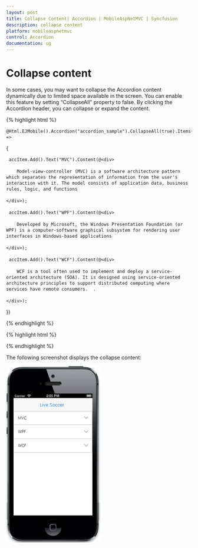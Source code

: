 ```yaml
---
layout: post
title: Collapse Content| Accordion | MobileAspNetMVC | Syncfusion
description: collapse content
platform: mobileaspnetmvc
control: Accordion
documentation: ug
---
```


# Collapse content

In some cases, you may want to collapse the Accordion content dynamically due to limited space available in the screen. You can enable this feature by setting “CollapseAll” property to false. By clicking the Accordion header, you can collapse or expand the content.



{% highlight html %}

    @Html.EJMobile().Accordion("accordion_sample").CollapseAll(true).Items(accItem =>
 {

     accItem.Add().Text("MVC").Content(@<div>

        Model-view-controller (MVC) is a software architecture pattern which separates the representation of information from the user's interaction with it. The model consists of application data, business rules, logic, and functions

    </div>);

     accItem.Add().Text("WPF").Content(@<div>

        Developed by Microsoft, the Windows Presentation Foundation (or WPF) is a computer-software graphical subsystem for rendering user interfaces in Windows-based applications

    </div>);

     accItem.Add().Text("WCF").Content(@<div>

        WCF is a tool often used to implement and deploy a service-oriented architecture (SOA). It is designed using service-oriented architecture principles to support distributed computing where services have remote consumers.  .

    </div>);

 })

{% endhighlight %}

{% highlight html %}


{% endhighlight %}




The following screenshot displays the collapse content:



![](Collapse-content_images/Collapse-content_img1.png)